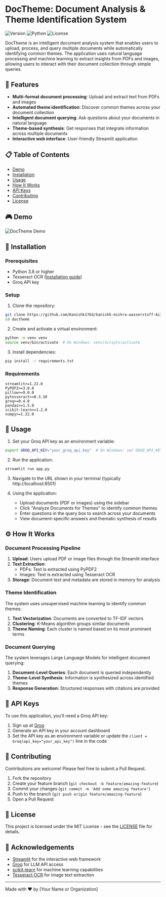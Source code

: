 # DocTheme: Document Analysis & Theme Identification System

![Version](https://img.shields.io/badge/version-1.0.0-blue)
![Python](https://img.shields.io/badge/python-3.8%2B-blue)
![License](https://img.shields.io/badge/license-MIT-green)

DocTheme is an intelligent document analysis system that enables users to upload, process, and query multiple documents while automatically identifying common themes. The application uses natural language processing and machine learning to extract insights from PDFs and images, allowing users to interact with their document collection through simple queries.

## 🌟 Features

- **Multi-format document processing**: Upload and extract text from PDFs and images
- **Automated theme identification**: Discover common themes across your document collection
- **Intelligent document querying**: Ask questions about your documents in natural language
- **Theme-based synthesis**: Get responses that integrate information across multiple documents
- **Interactive web interface**: User-friendly Streamlit application

## 📋 Table of Contents

- [Demo](#demo)
- [Installation](#installation)
- [Usage](#usage)
- [How It Works](#how-it-works)
- [API Keys](#api-keys)
- [Contributing](#contributing)
- [License](#license)

## 🎮 Demo

![DocTheme Demo](https://via.placeholder.com/800x450.png?text=DocTheme+Demo)

## 🔧 Installation

### Prerequisites

- Python 3.8 or higher
- Tesseract OCR ([Installation guide](https://github.com/tesseract-ocr/tesseract))
- Groq API key

### Setup

1. Clone the repository:

```bash
git clone https://github.com/Kanishk1764/kanishk-mishra-wasserstoff-AiInternTask.git
cd doctheme
```

2. Create and activate a virtual environment:

```bash
python -m venv venv
source venv/bin/activate  # On Windows: venv\Scripts\activate
```

3. Install dependencies:

```bash
pip install -r requirements.txt
```

### Requirements

```
streamlit>=1.22.0
PyPDF2>=3.0.0
pillow>=9.0.0
pytesseract>=0.3.10
groq>=0.4.0
pandas>=1.5.0
scikit-learn>=1.2.0
numpy>=1.22.0
```

## 🚀 Usage

1. Set your Groq API key as an environment variable:

```bash
export GROQ_API_KEY="your_groq_api_key"  # On Windows: set GROQ_API_KEY=your_groq_api_key
```

2. Run the application:

```bash
streamlit run app.py
```

3. Navigate to the URL shown in your terminal (typically http://localhost:8501)

4. Using the application:
   - Upload documents (PDF or images) using the sidebar
   - Click "Analyze Documents for Themes" to identify common themes
   - Enter questions in the query box to search across your documents
   - View document-specific answers and thematic synthesis of results

## ⚙️ How It Works

### Document Processing Pipeline

1. **Upload**: Users upload PDF or image files through the Streamlit interface
2. **Text Extraction**: 
   - PDFs: Text is extracted using PyPDF2
   - Images: Text is extracted using Tesseract OCR
3. **Storage**: Document text and metadata are stored in memory for analysis

### Theme Identification

The system uses unsupervised machine learning to identify common themes:

1. **Text Vectorization**: Documents are converted to TF-IDF vectors
2. **Clustering**: K-Means algorithm groups similar documents
3. **Theme Naming**: Each cluster is named based on its most prominent terms

### Document Querying

The system leverages Large Language Models for intelligent document querying:

1. **Document-Level Queries**: Each document is queried independently
2. **Theme-Level Synthesis**: Information is synthesized across identified themes
3. **Response Generation**: Structured responses with citations are provided

## 🔑 API Keys

To use this application, you'll need a Groq API key:

1. Sign up at [Groq](https://console.groq.com/signup)
2. Generate an API key in your account dashboard
3. Set the API key as an environment variable or update the `client = Groq(api_key="your_api_key")` line in the code

## 👥 Contributing

Contributions are welcome! Please feel free to submit a Pull Request.

1. Fork the repository
2. Create your feature branch (`git checkout -b feature/amazing-feature`)
3. Commit your changes (`git commit -m 'Add some amazing feature'`)
4. Push to the branch (`git push origin feature/amazing-feature`)
5. Open a Pull Request

## 📜 License

This project is licensed under the MIT License - see the [LICENSE](LICENSE) file for details.

## 🙏 Acknowledgements

- [Streamlit](https://streamlit.io/) for the interactive web framework
- [Groq](https://groq.com/) for LLM API access
- [scikit-learn](https://scikit-learn.org/) for machine learning capabilities
- [Tesseract OCR](https://github.com/tesseract-ocr/tesseract) for image text extraction

---

Made with ❤️ by [Your Name or Organization]

